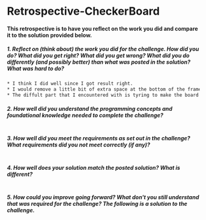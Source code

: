 # Retrospective-CheckerBoard

#### This retrospective is to have you reflect on the work you did and compare it to the solution provided below.

##### 1. Reflect on (think about) the work you did for the challenge. How did you do? What did you get right? What did you get wrong? What did you do differently (and possibly better) than what was posted in the solution? What was hard to do?
```sh
* I think I did well since I got result right. 
* I would remove a little bit of extra space at the bottom of the frame out.
* The diffult part that I encountered with is tyring to make the board changing the size according with the window size.
```
##### 2. How well did you understand the programming concepts and foundational knowledge needed to complete the challenge?
```sh
```
##### 3. How well did you meet the requirements as set out in the challenge? What requirements did you not meet correctly (if any)?
```sh
```
##### 4. How well does your solution match the posted solution? What is different?
```sh
```
##### 5. How could you improve going forward? What don't you still understand that was required for the challenge? The following is a solution to the challenge.
```sh
```
